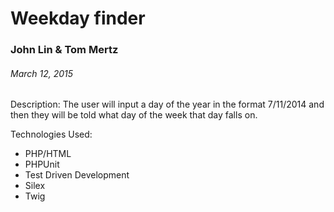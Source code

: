 # Weekday finder

### John Lin & Tom Mertz

###### March 12, 2015

Description: The user will input a day of the year in the format 7/11/2014 and then they will be told what day of the week that day falls on.

Technologies Used:

* PHP/HTML
* PHPUnit
* Test Driven Development
* Silex
* Twig
